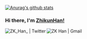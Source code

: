 [![Anurag's github stats](https://github-readme-stats.vercel.app//api?username=ZK-Han&show_icons=true&theme=radical&repo=github-readme-stats)](https://github.com/anuraghazra/github-readme-stats)

### Hi there, I'm [ZhikunHan!](http://hzk176.xyz)

<a href="https://twitter.com/ZK_Han_/" target="_blank">
  <img src="https://img.shields.io/badge/Twitter-%231877F2.svg?&style=flat-square&logo=twitter&logoColor=white&color=071A2C" alt="ZK_Han_ | Twitter" align="left">
</a>
<a href="mailto:hanzk176@gmail.com" mailto="hanzk176@gmail.com" target="_blank">
  <img src="https://img.shields.io/badge/Gmail-%231877F2.svg?&style=flat-square&logo=gmail&logoColor=white&color=071A2C" alt="ZK Han | Gmail" align="left">
</a>
